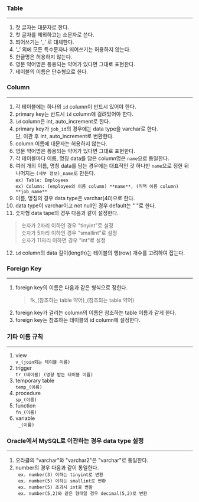 ### Table
------------------------------------
1. 첫 글자는 대문자로 한다.
2. 첫 글자를 제외하고는 소문자로 쓴다. </br>
3. 띄어쓰기는 ‘_’ 로 대체한다.
4. ‘_’ 외에 모든 특수문자나 띄어쓰기는 허용하지 않는다. </br>
5. 한글명은 허용하지 않는다.
6. 영문 약어명은 통용되는 약어가 있다면 그대로 표현한다.
7. 테이블의 이름은 단수형으로 한다.

### Column
---------------------------------
1. 각 테이블에는 하나의 `id` column이 반드시 있어야 한다.
2. primary key는 반드시 `id` column에 걸려있어야 한다.
3. `id` column은 int, auto_increment로 한다.
4. primary key가 `job_id`의 경우에는 data type을 varchar로 한다. </br>
   단, 이관 후 int, auto_increment로 변환한다.</br>
5. column 이름에 대문자는 허용하지 않는다.
6. 영문 약어명은 통용되는 약어가 있다면 그대로 표현한다.
7. 각 테이블마다 이름, 명칭 data를 담은 column명은 `name`으로 통일한다.
8. 여러 개의 이름, 명칭 data를 담는 경우에는 대표적인 것 하나만 `name`으로 정한 뒤
   나머지는 `(세부 정보)_name`로 만든다. </br>
   ```ex) Table: Employees ``` </br>
   ```ex) Column: (employee의 이름 column) **name**, (직책 이름 column) **job_name** ``` </br> 
9. 이름, 명칭의 경우 data type은 varchar(40)으로 한다.
10. data type이 varchar이고 not null인 경우 default는 " "로 한다.
11. 숫자형 data tape의 경우 다음과 같이 설정한다. </br>
   > 숫자가 2자리 이하인 경우 "tinyint"로 설정 </br>
   > 숫자가 5자리 이하인 경우 "smallint"로 설정 </br>
   > 숫자가 11자리 이하면 경우 "int"로 설정 </br>
12. `id` column의 data 길이(length)는 테이블의 행(row) 개수를 고려하여 잡는다.

### Foreign Key
------------------------------------
1. foreign key의 이름은 다음과 같은 형식으로 정한다. </br>
   > fk_(참조하는 table 약어)_(참조되는 table 약어)
2. foreign key가 걸리는 column의 이름은 참조하는 table 이름과 같게 한다.
3. foreign key는 참조하는 테이블의 id column에 설정한다.


### 기타 이름 규칙
-----------------------------------
1. view </br>
    `v_(join되는 테이블 이름)`
2. trigger </br>
    `tr_(테이블)_(영향 받는 테이블 이름)`
3. temporary table </br> 
    `temp_(이름)`
4. procedure </br> 
    `sp_(이름)` 
5. function </br>
    `fn_(이름)` 
6. variable </br>
    ` _(이름)` 
    
### Oracle에서 MySQL로 이관하는 경우 data type 설정
---------------------------------------
1. 오라클의 "varchar"와 "varchar2"은 "varchar"로 통일한다.
2. number의 경우 다음과 같이 통일한다.</br>
    ` ex. number(3) 이하는 tinyint로 변환` </br> 
    ` ex. number(5) 이하는 smallint로 변환` </br>
    ` ex. number(5) 초과시 int로 변환` </br>
    ` ex. number(5,2)와 같은 형태일 경우 decimal(5,2)로 변환` </br> 


